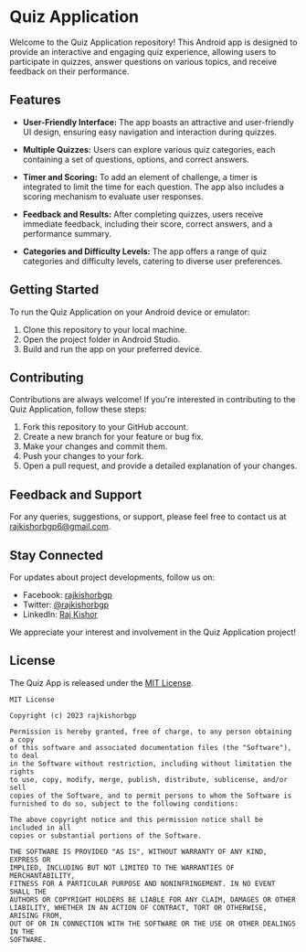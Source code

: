 # Quiz Application

Welcome to the Quiz Application repository! This Android app is designed to provide an interactive and engaging quiz experience, allowing users to participate in quizzes, answer questions on various topics, and receive feedback on their performance.

## Features

- **User-Friendly Interface:** The app boasts an attractive and user-friendly UI design, ensuring easy navigation and interaction during quizzes.

- **Multiple Quizzes:** Users can explore various quiz categories, each containing a set of questions, options, and correct answers.

- **Timer and Scoring:** To add an element of challenge, a timer is integrated to limit the time for each question. The app also includes a scoring mechanism to evaluate user responses.

- **Feedback and Results:** After completing quizzes, users receive immediate feedback, including their score, correct answers, and a performance summary.

- **Categories and Difficulty Levels:** The app offers a range of quiz categories and difficulty levels, catering to diverse user preferences.

## Getting Started

To run the Quiz Application on your Android device or emulator:

1. Clone this repository to your local machine.
2. Open the project folder in Android Studio.
3. Build and run the app on your preferred device.

## Contributing

Contributions are always welcome! If you're interested in contributing to the Quiz Application, follow these steps:

1. Fork this repository to your GitHub account.
2. Create a new branch for your feature or bug fix.
3. Make your changes and commit them.
4. Push your changes to your fork.
5. Open a pull request, and provide a detailed explanation of your changes.

## Feedback and Support

For any queries, suggestions, or support, please feel free to contact us at rajkishorbgp6@gmail.com.

## Stay Connected

For updates about project developments, follow us on:
- Facebook: [rajkishorbgp](https://www.facebook.com/rajkishorbgp)
- Twitter: [@rajkishorbgp](https://twitter.com/rajkishorbgp)
- LinkedIn: [Raj Kishor](https://www.linkedin.com/in/rajkishorbgp/)

We appreciate your interest and involvement in the Quiz Application project!

## License

The Quiz App is released under the [MIT License](LICENSE).

```
MIT License

Copyright (c) 2023 rajkishorbgp

Permission is hereby granted, free of charge, to any person obtaining a copy
of this software and associated documentation files (the "Software"), to deal
in the Software without restriction, including without limitation the rights
to use, copy, modify, merge, publish, distribute, sublicense, and/or sell
copies of the Software, and to permit persons to whom the Software is
furnished to do so, subject to the following conditions:

The above copyright notice and this permission notice shall be included in all
copies or substantial portions of the Software.

THE SOFTWARE IS PROVIDED "AS IS", WITHOUT WARRANTY OF ANY KIND, EXPRESS OR
IMPLIED, INCLUDING BUT NOT LIMITED TO THE WARRANTIES OF MERCHANTABILITY,
FITNESS FOR A PARTICULAR PURPOSE AND NONINFRINGEMENT. IN NO EVENT SHALL THE
AUTHORS OR COPYRIGHT HOLDERS BE LIABLE FOR ANY CLAIM, DAMAGES OR OTHER
LIABILITY, WHETHER IN AN ACTION OF CONTRACT, TORT OR OTHERWISE, ARISING FROM,
OUT OF OR IN CONNECTION WITH THE SOFTWARE OR THE USE OR OTHER DEALINGS IN THE
SOFTWARE.

```
